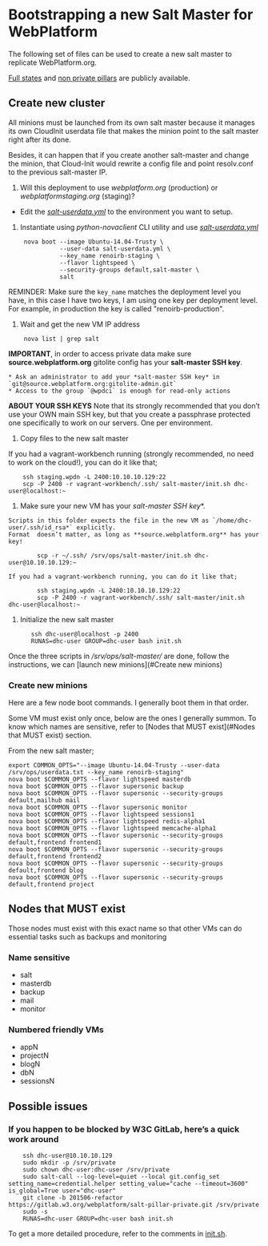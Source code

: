 # Bootstrapping a new Salt Master for WebPlatform

The following set of files can be used to create a new salt master to replicate WebPlatform.org.

[Full states][wpd-salt-states] and [non private pillars][wpd-salt-pillars] are publicly available.

  [wpd-salt-states]: https://github.com/webplatform/salt-states
  [wpd-salt-pillars]: https://github.com/webplatform/salt-pillars

## Create new cluster

All minions must be launched from its own salt master because it manages its own CloudInit userdata file
that makes the minion point to the salt master right after its done.

Besides, it can happen that if you create another salt-master and change the minion, that Cloud-Init would rewrite a config
file and point resolv.conf to the previous salt-master IP.

1. Will this deployment to use *webplatform.org* (production) or *webplatformstaging.org* (staging)?

 * Edit the *[salt-userdata.yml](./salt-userdata.yml)* to the environment you want to setup.

1. Instantiate using *python-novaclient* CLI utility and use *[salt-userdata.yml](./salt-userdata.yml)*

        nova boot --image Ubuntu-14.04-Trusty \
                  --user-data salt-userdata.yml \
                  --key_name renoirb-staging \
                  --flavor lightspeed \
                  --security-groups default,salt-master \
                  salt

  REMINDER: Make sure the `key_name` matches the deployment level you have, in this case I have two keys,
  I am using one key per deployment level.
  For example, in production the key is called "renoirb-production".

1. Wait and get the new VM IP address

        nova list | grep salt


  **IMPORTANT**, in order to access private data make sure **source.webplatform.org** gitolite config has your **salt-master SSH key**.

    * Ask an administrator to add your *salt-master SSH key* in `git@source.webplatform.org:gitolite-admin.git`
    * Access to the group `@wpdci` is enough for read-only actions

  **ABOUT YOUR SSH KEYS** Note that its strongly recommended that you don’t use your OWN main SSH key,
  but that you create a passphrase protected one specifically to work on our servers.
  One per environment.

1. Copy files to the new salt master

  If you had a vagrant-workbench running (strongly recommended, no need to work on the cloud!), you can do it like that;

        ssh staging.wpdn -L 2400:10.10.10.129:22
        scp -P 2400 -r vagrant-workbench/.ssh/ salt-master/init.sh dhc-user@localhost:~

  1. Make sure your new VM has your *salt-master SSH key**.

    Scripts in this folder expects the file in the new VM as `/home/dhc-user/.ssh/id_rsa*` explicitly.
    Format  doesn’t matter, as long as **source.webplatform.org** has your key!

            scp -r ~/.ssh/ /srv/ops/salt-master/init.sh dhc-user@10.10.10.129:~

    If you had a vagrant-workbench running, you can do it like that;

            ssh staging.wpdn -L 2400:10.10.10.129:22
            scp -P 2400 -r vagrant-workbench/.ssh/ salt-master/init.sh dhc-user@localhost:~

  1. Initialize the new salt master

            ssh dhc-user@localhost -p 2400
            RUNAS=dhc-user GROUP=dhc-user bash init.sh

  Once the three scripts in */srv/ops/salt-master/* are done, follow the instructions, we can [launch new minions](#Create new minions)


### Create new minions

Here are a few node boot commands. I generally boot them in that order.

Some VM must exist only once, below are the ones I generally summon.
To know which names are sensitive, refer to [Nodes that MUST exist](#Nodes that MUST exist) section.

From the new salt master;

    export COMMON_OPTS="--image Ubuntu-14.04-Trusty --user-data /srv/ops/userdata.txt --key_name renoirb-staging"
    nova boot $COMMON_OPTS --flavor lightspeed masterdb
    nova boot $COMMON_OPTS --flavor supersonic backup
    nova boot $COMMON_OPTS --flavor supersonic --security-groups default,mailhub mail
    nova boot $COMMON_OPTS --flavor supersonic monitor
    nova boot $COMMON_OPTS --flavor lightspeed sessions1
    nova boot $COMMON_OPTS --flavor lightspeed redis-alpha1
    nova boot $COMMON_OPTS --flavor lightspeed memcache-alpha1
    nova boot $COMMON_OPTS --flavor supersonic --security-groups default,frontend frontend1
    nova boot $COMMON_OPTS --flavor supersonic --security-groups default,frontend frontend2
    nova boot $COMMON_OPTS --flavor supersonic --security-groups default,frontend blog
    nova boot $COMMON_OPTS --flavor supersonic --security-groups default,frontend project


## Nodes that MUST exist

Those nodes must exist with this exact name so that other VMs can do essential tasks such as backups and monitoring

### Name sensitive

* salt
* masterdb
* backup
* mail
* monitor

### Numbered friendly VMs

* appN
* projectN
* blogN
* dbN
* sessionsN



## Possible issues

### If you happen to be blocked by W3C GitLab, here’s a quick work around

        ssh dhc-user@10.10.10.129
        sudo mkdir -p /srv/private
        sudo chown dhc-user:dhc-user /srv/private
        sudo salt-call --log-level=quiet --local git.config_set setting_name=credential.helper setting_value="cache --timeout=3600" is_global=True user="dhc-user"
        git clone -b 201506-refactor https://gitlab.w3.org/webplatform/salt-pillar-private.git /srv/private
        sudo -s
        RUNAS=dhc-user GROUP=dhc-user bash init.sh

  To get a more detailed procedure, refer to the comments in [init.sh](./init.sh).
